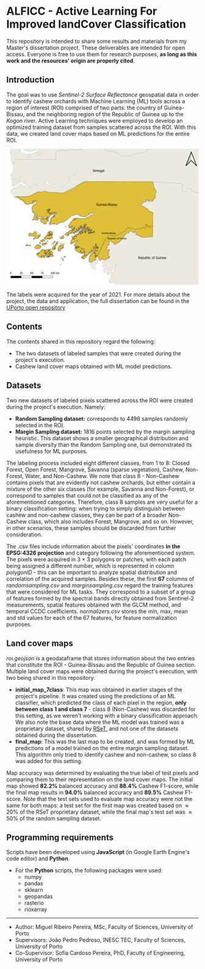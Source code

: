 # __ALFICC - Active Learning For Improved landCover Classification__

This repository is intended to share some results and materials from my Master's dissertation project. These deliverables are intended for open access. Everyone is free to use them for research purposes, __as long as this work and the resources' origin are properly cited__.

## __Introduction__

The goal was to use _Sentinel-2 Surface Reflectance_ geospatial data in order to identify cashew orchards with Machine Learning (ML) tools across a region of interest (ROI) comprised of two parts: the country of Guinea-Bissau, and the neighboring region of the Republic of Guinea up to the _Kogon_ river. Active Learning techniques were employed to develop an optimized training dataset from samples scattered across the ROI. With this data, we created land cover maps based on ML predictions for the entire ROI.

<p align="center">
  <img src="Images/roi_image.png" alt="drawing" width="600"/>
</p>

The labels were acquired for the year of 2021. For more details about the project, the data and application, the full dissertation can be found in the [UPorto open repository](https://hdl.handle.net/10216/164196)

## Contents

The contents shared in this repository regard the following:
* The two datasets of labeled samples that were created during the project's execution.
* Cashew land cover maps obtained with ML model predictions.

## Datasets

Two new datasets of labeled pixels scattered across the ROI were created during the project's execution. Namely:
* __Random Sampling dataset:__ corresponds to $4498$ samples randomly selected in the ROI.
* __Margin Sampling dataset:__ $1816$ points selected by the margin sampling heuristic. This dataset shows a smaller geographical distribution and sample diversity than the Random Sampling one, but demonstrated its usefulness for ML purposes.

The labeling process included eight different classes, from 1 to 8: Closed Forest, Open Forest, Mangrove, Savanna (sparse vegetation), Cashew, Non-Forest, Water, and Non-Cashew. We note that class 8 - Non-Cashew contains pixels that are evidently not cashew orchards, but either contain a mixture of the other six classes (for example, Savanna and Non-Forest), or correspond to samples that could not be classified as any of the aforementioned categories. Therefore, class 8 samples are very useful for a binary classification setting: when trying to simply distinguish between cashew and non-cashew classes, they can be part of a broader Non-Cashew class, which also includes Forest, Mangrove, and so on. However, in other scenarios, these samples should be discarded from further consideration.

The .csv files include information about the pixels' coordinates __in the EPSG:4326 projection__ and category following the aforementioned system. The pixels were acquired in $3 \times 3$ polygons or patches, with each patch being assigned a different number, which is represented in column _polygonID_ - this can be important to analyze spatial distribution and correlation of the acquired samples. Besides these, the first __67__ columns of _randomsampling.csv_ and _marginsampling.csv_ regard the training features that were considered for ML tasks. They correspond to a subset of a group of features formed by the spectral bands directly obtained from Sentinel-2 measurements, spatial features obtained with the GLCM method, and temporal CCDC coefficients. _normalizers.csv_ stores the min, max, mean and std values for each of the 67 features, for feature normalization purposes.

## Land cover maps

_roi.geojson_ is a geodataframe that stores information about the two entries that constitute the ROI - Guinea-Bissau and the Republic of Guinea section. Multiple land cover maps were obtained during the project's execution, with two being shared in this repository:
* __initial_map_7class__: This map was obtained in earlier stages of the project's pipeline. It was created using the predictions of an ML classifier, which predicted the class of each pixel in the region, __only between class 1 and class 7__ - class 8 (Non-Cashew) was discarded for this setting, as we weren't working with a binary classification approach. We also note the base data where the ML model was trained was a proprietary dataset, shared by [RSeT](https://www.rset.eu/), and not one of the datasets obtained during the dissertation.
* __final_map__: This was the last map to be created, and was formed by ML predictions of a model trained on the entire margin sampling dataset. This algorithm only tried to identify cashew and non-cashew, so class 8 was added for this setting.

Map accuracy was determined by evaluating the true label of test pixels and comparing them to their representation on the land cover maps. The initial map showed __82.2%__ balanced accuracy and __88.4%__ Cashew F1-score, while the final map results in __94.0%__ balanced accuracy and __89.5%__ Cashew F1-score. Note that the test sets used to evaluate map accuracy were not the same for both maps: a test set for the first map was created based on $\approx 20\%$ of the RSeT proprietary dataset, while the final map's test set was $\approx 50\%$ of the random sampling dataset.

## Programming requirements

Scripts have been developed using __JavaScript__ (in Google Earth Engine's code editor) and __Python__.

* For the __Python__ scripts, the following packages were used:
  * numpy
  * pandas
  * sklearn
  * geopandas
  * rasterio
  * rioxarray
____

* Author: Miguel Ribeiro Pereira, MSc, Faculty of Sciences, University of Porto
* Supervisors: João Pedro Pedroso, INESC TEC, Faculty of Sciences, University of Porto
* Co-Supervisor: Sofia Cardoso Pereira, PhD, Faculty of Engineering, University of Porto
